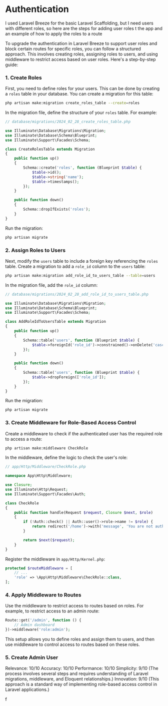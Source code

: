 # Authentication

I used Laravel Breeze for the basic Laravel Scaffolding, but I need users with different roles, so here are the steps for adding user roles t the app and an example of how to apply the roles to a route

To upgrade the authentication in Laravel Breeze to support user roles and block certain routes for specific roles, you can follow a structured approach. This involves creating roles, assigning roles to users, and using middleware to restrict access based on user roles. Here's a step-by-step guide:

###  1. Create Roles
First, you need to define roles for your users. This can be done by creating a `roles` table in your database. You can create a migration for this table:

```bash
php artisan make:migration create_roles_table --create=roles
```

In the migration file, define the structure of your `roles` table. For example:

```php
// database/migrations/2024_02_28_create_roles_table.php

use Illuminate\Database\Migrations\Migration;
use Illuminate\Database\Schema\Blueprint;
use Illuminate\Support\Facades\Schema;

class CreateRolesTable extends Migration
{
    public function up()
    {
        Schema::create('roles', function (Blueprint $table) {
            $table->id();
            $table->string('name');
            $table->timestamps();
        });
    }

    public function down()
    {
        Schema::dropIfExists('roles');
    }
}
```

Run the migration:

```bash
php artisan migrate
```

###  2. Assign Roles to Users
Next, modify the `users` table to include a foreign key referencing the `roles` table. Create a migration to add a `role_id` column to the `users` table:

```bash
php artisan make:migration add_role_id_to_users_table --table=users
```

In the migration file, add the `role_id` column:

```php
// database/migrations/2024_02_28_add_role_id_to_users_table.php

use Illuminate\Database\Migrations\Migration;
use Illuminate\Database\Schema\Blueprint;
use Illuminate\Support\Facades\Schema;

class AddRoleIdToUsersTable extends Migration
{
    public function up()
    {
        Schema::table('users', function (Blueprint $table) {
            $table->foreignId('role_id')->constrained()->onDelete('cascade');
        });
    }

    public function down()
    {
        Schema::table('users', function (Blueprint $table) {
            $table->dropForeign(['role_id']);
        });
    }
}
```

Run the migration:

```bash
php artisan migrate
```

###  3. Create Middleware for Role-Based Access Control
Create a middleware to check if the authenticated user has the required role to access a route:

```bash
php artisan make:middleware CheckRole
```

In the middleware, define the logic to check the user's role:

```php
// app/Http/Middleware/CheckRole.php

namespace App\Http\Middleware;

use Closure;
use Illuminate\Http\Request;
use Illuminate\Support\Facades\Auth;

class CheckRole
{
    public function handle(Request $request, Closure $next, $role)
    {
        if (!Auth::check() || Auth::user()->role->name != $role) {
            return redirect('/home')->with('message', 'You are not authorized to access this page');
        }

        return $next($request);
    }
}
```

Register the middleware in `app/Http/Kernel.php`:

```php
protected $routeMiddleware = [
    // ...
    'role' => \App\Http\Middleware\CheckRole::class,
];
```

###  4. Apply Middleware to Routes
Use the middleware to restrict access to routes based on roles. For example, to restrict access to an admin route:

```php
Route::get('/admin', function () {
    // Admin dashboard
})->middleware('role:admin');
```

This setup allows you to define roles and assign them to users, and then use middleware to control access to routes based on these roles.

### 5. Create Admin User


Relevance:   10/10
Accuracy:   10/10
Performance:   10/10
Simplicity:   9/10 (The process involves several steps and requires understanding of Laravel migrations, middleware, and Eloquent relationships.)
Innovation:   9/10 (This approach is a standard way of implementing role-based access control in Laravel applications.)


f